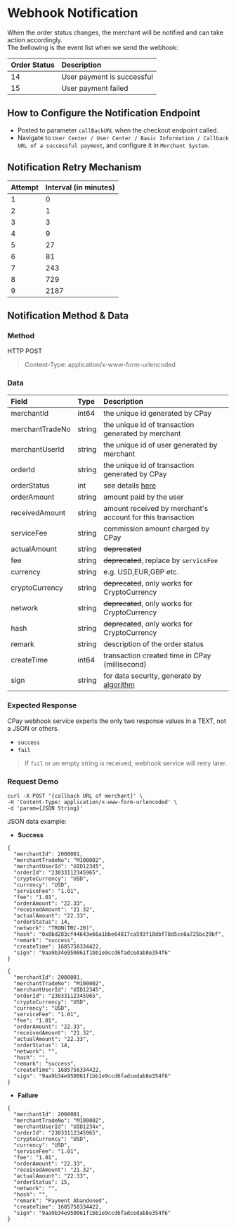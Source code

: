 # Webhook Notification
When the order status changes, the merchant will be notified and can take action accordingly.  
The bellowing is the event list when we send the webhook:

| Order Status | Description |
| :---- | :---- |
| 14 | User payment is successful  |
| 15 | User payment failed |


## How to Configure the Notification Endpoint
- Posted to parameter `callBackURL` when the checkout endpoint called.
- Navigate to `User Center / User Center / Basic Information / Callback URL of a successful payment`, 
  and configure it in `Merchant System`.

## Notification Retry Mechanism

| Attempt | Interval (in minutes) |
| :---- | :---- |
| 1 | 0  |
| 2 | 1 |
| 3 | 3 |
| 4 | 9 |
| 5 | 27 |
| 6 | 81 |
| 7 | 243 |
| 8 | 729 |
| 9 | 2187 |

## Notification Method & Data

### Method
HTTP POST
> Content-Type: application/x-www-form-urlencoded

### Data
| Field | Type | Description |
| :---- | :---- | :---- |
|merchantId | int64  | the unique id generated by CPay  |
|merchantTradeNo  | string  | the unique id of transaction generated by merchant |
|merchantUserId  | string  | the unique id of user generated by merchant |
|orderId  | string  | the unique id of transaction generated by CPay |
|orderStatus  | int | see details [here](https://github.com/cpayapi-com/document/blob/main/api-reference/order-status.md) |
|orderAmount  | string | amount paid by the user  |
|receivedAmount  | string | amount received by merchant's account for this transaction  |
|serviceFee  | string | commission amount charged by CPay |
|actualAmount  | string | ~~deprecated~~  |
|fee  | string | ~~deprecated~~, replace by `serviceFee`  |
|currency  | string | e.g. USD,EUR,GBP etc.|
|cryptoCurrency  | string | ~~deprecated~~, only works for CryptoCurrency |
|network  | string | ~~deprecated~~, only works for CryptoCurrency |
|hash  | string | ~~deprecated~~, only works for CryptoCurrency |
|remark  | string | description of the order status |
|createTime  | int64 | transaction created time in CPay (millisecond) |
|sign  | string | for data security, generate by [algorithm](https://github.com/cpayapi-com/document/blob/main/api-reference/signature.md) |

### Expected Response
CPay webhook service experts the only two response values in a TEXT, not a JSON or others.
- `success`
- `fail`

> If `fail` or an empty string is received, webhook service will retry later.

### Request Demo
```shell
curl -X POST '{callback URL of merchant}' \
-H 'Content-Type: application/x-www-form-urlencoded' \
-d 'param={JSON String}'

```

JSON data example:  
- **Success**
```shell
{
  "merchantId": 2000001, 
  "merchantTradeNo": "M100002",
  "merchantUserId": "UID12345",
  "orderId": "23033112345965", 
  "cryptoCurrency": "USD",
  "currency": "USD",
  "serviceFee": "1.01",
  "fee": "1.01",
  "orderAmount": "22.33",
  "receivedAmount": "21.32",
  "actualAmount": "22.33",
  "orderStatus": 14, 
  "network": "TRON(TRC-20)",
  "hash": "0x8bd283cf44643e66a1bbe64817ca593f18dbf78d5ce8a725bc29bf", 
  "remark": "success", 
  "createTime": 1685758334422,
  "sign": "9aa9b34e950061f1bb1e9ccd6fadcedab8e354f6"
}

{
  "merchantId": 2000001, 
  "merchantTradeNo": "M100002",
  "merchantUserId": "UID12345",
  "orderId": "23033112345965", 
  "cryptoCurrency": "USD",
  "currency": "USD",
  "serviceFee": "1.01",
  "fee": "1.01",
  "orderAmount": "22.33",
  "receivedAmount": "21.32",
  "actualAmount": "22.33",
  "orderStatus": 14, 
  "network": "",
  "hash": "", 
  "remark": "success", 
  "createTime": 1685758334422,
  "sign": "9aa9b34e950061f1bb1e9ccd6fadcedab8e354f6"
}
```

- **Failure**
```shell
{
  "merchantId": 2000001, 
  "merchantTradeNo": "M100002",
  "merchantUserId": "UID1234x", 
  "orderId": "23033112345965", 
  "cryptoCurrency": "USD",
  "currency": "USD",
  "serviceFee": "1.01",
  "fee": "1.01",
  "orderAmount": "22.33",
  "receivedAmount": "21.32",
  "actualAmount": "22.33",
  "orderStatus": 15, 
  "network": "",
  "hash": "", 
  "remark": "Payment Abandoned", 
  "createTime": 1685758334422,
  "sign": "9aa9b34e950061f1bb1e9ccd6fadcedab8e354f6"
}
```
